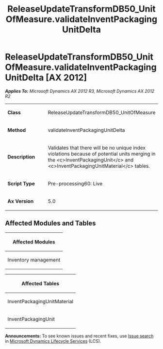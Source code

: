 ﻿---
title: ReleaseUpdateTransformDB50_UnitOfMeasure.validateInventPackagingUnitDelta
TOCTitle: ReleaseUpdateTransformDB50_UnitOfMeasure.validateInventPackagingUnitDelta
ms:assetid: 6eae677b-e3f1-8fcc-950e-6dc7cfe268a2
ms:mtpsurl: https://msdn.microsoft.com/en-us/library/JJ685750(v=AX.60)
ms:contentKeyID: 49708951
ms.date: 05/18/2015
mtps_version: v=AX.60
---

# ReleaseUpdateTransformDB50\_UnitOfMeasure.validateInventPackagingUnitDelta [AX 2012]


_**Applies To:** Microsoft Dynamics AX 2012 R3, Microsoft Dynamics AX 2012 R2_

<table>
<colgroup>
<col style="width: 50%" />
<col style="width: 50%" />
</colgroup>
<tbody>
<tr class="odd">
<td><p><strong>Class</strong></p></td>
<td><p>ReleaseUpdateTransformDB50_UnitOfMeasure</p></td>
</tr>
<tr class="even">
<td><p><strong>Method</strong></p></td>
<td><p>validateInventPackagingUnitDelta</p></td>
</tr>
<tr class="odd">
<td><p><strong>Description</strong></p></td>
<td><p>Validates that there will be no unique index violations because of potential units merging in the &lt;c&gt;InventPackagingUnit&lt;/c&gt; and &lt;c&gt;InventPackagingUnitMaterial&lt;/c&gt; tables.</p></td>
</tr>
<tr class="even">
<td><p><strong>Script Type</strong></p></td>
<td><p>Pre-processing60: Live</p></td>
</tr>
<tr class="odd">
<td><p><strong>Ax Version</strong></p></td>
<td><p>5.0</p></td>
</tr>
</tbody>
</table>


## Affected Modules and Tables

<table>
<colgroup>
<col style="width: 100%" />
</colgroup>
<thead>
<tr class="header">
<th><p>Affected Modules</p></th>
</tr>
</thead>
<tbody>
<tr class="odd">
<td><p>Inventory management</p></td>
</tr>
</tbody>
</table>


<table>
<colgroup>
<col style="width: 100%" />
</colgroup>
<thead>
<tr class="header">
<th><p>Affected Tables</p></th>
</tr>
</thead>
<tbody>
<tr class="odd">
<td><p>InventPackagingUnitMaterial</p></td>
</tr>
<tr class="even">
<td><p>InventPackagingUnit</p></td>
</tr>
</tbody>
</table>

  
**Announcements:** To see known issues and recent fixes, use [Issue search](http://go.microsoft.com/fwlink/?linkid=389258) in [Microsoft Dynamics Lifecycle Services](http://go.microsoft.com/fwlink/?linkid=306505) (LCS).

